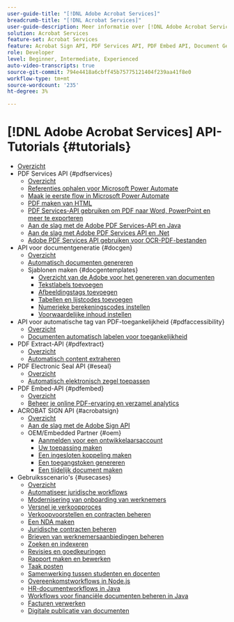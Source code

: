 ```yaml
---
user-guide-title: "[!DNL Adobe Acrobat Services]"
breadcrumb-title: "[!DNL Acrobat Services]"
user-guide-description: Meer informatie over [!DNL Adobe Acrobat Services]
solution: Acrobat Services
feature-set: Acrobat Services
feature: Acrobat Sign API, PDF Services API, PDF Embed API, Document Generation API
role: Developer
level: Beginner, Intermediate, Experienced
auto-video-transcripts: true
source-git-commit: 794e4418a6cbff45b75775121404f239aa41f8e0
workflow-type: tm+mt
source-wordcount: '235'
ht-degree: 3%

---
```



# [!DNL Adobe Acrobat Services] API-Tutorials {#tutorials}

+ [Overzicht](overview.md)
+ PDF Services API {#pdfservices}
   + [Overzicht](pdfservices/overview-pdfservices.md)
   + [Referenties ophalen voor Microsoft Power Automate](pdfservices/getting-credentials-power-automate.md)
   + [Maak je eerste flow in Microsoft Power Automate](pdfservices/create-workflow-power-automate.md)
   + [PDF maken van HTML](pdfservices/createpdffromhtml.md)
   + [PDF Services-API gebruiken om PDF naar Word, PowerPoint en meer te exporteren](pdfservices/exportpdf.md)
   + [Aan de slag met de Adobe PDF Services-API en Java](pdfservices/gettingstartedjava.md)
   + [Aan de slag met Adobe PDF Services API en .Net](pdfservices/gettingstartednet.md)
   + [Adobe PDF Services API gebruiken voor OCR-PDF-bestanden](pdfservices/ocr.md)
+ API voor documentgeneratie {#docgen}
   + [Overzicht](docgen/overview-docgen.md)
   + [Automatisch documenten genereren](docgen/automate-doc-gen.md)
   + Sjablonen maken {#docgentemplates}
      + [Overzicht van de Adobe voor het genereren van documenten](docgen/taggeroverview.md)
      + [Tekstlabels toevoegen](docgen/taggeraddtexttags.md)
      + [Afbeeldingstags toevoegen](docgen/taggeraddimagetags.md)
      + [Tabellen en lijstcodes toevoegen](docgen/taggertables.md)
      + [Numerieke berekeningscodes instellen](docgen/taggercalculations.md)
      + [Voorwaardelijke inhoud instellen](docgen/taggerconditional.md)
+ API voor automatische tag van PDF-toegankelijkheid {#pdfaccessibility}
   + [Overzicht](pdfaccessibility/overview-accessibility.md)
   + [Documenten automatisch labelen voor toegankelijkheid](pdfaccessibility/automatically-add-tags.md)
+ PDF Extract-API {#pdfextract}
   + [Overzicht](pdfextract/overview-extract.md)
   + [Automatisch content extraheren](pdfextract/automate-content-extraction.md)
+ PDF Electronic Seal API {#eseal}
   + [Overzicht](pdfelectronicseal/overview-electronic-seal.md)
   + [Automatisch elektronisch zegel toepassen](pdfelectronicseal/automatically-apply-electronic-seal.md)
+ PDF Embed-API {#pdfembed}
   + [Overzicht](pdfembed/overview-embed.md)
   + [Beheer je online PDF-ervaring en verzamel analytics](pdfembed/controlpdfexperience.md)
+ ACROBAT SIGN API {#acrobatsign}
   + [Overzicht](acrobatsign/overview-sign.md)
   + [Aan de slag met de Adobe Sign API](acrobatsign/signapi.md)
   + OEM/Embedded Partner {#oem}
      + [Aanmelden voor een ontwikkelaarsaccount](acrobatsign/sign-up-developer-account.md)
      + [Uw toepassing maken](acrobatsign/creating-your-application.md)
      + [Een ingesloten koppeling maken](acrobatsign/creating-an-embed-link.md)
      + [Een toegangstoken genereren](acrobatsign/generating-an-access-token.md)
      + [Een tijdelijk document maken](acrobatsign/creating-a-transient-document.md)
+ Gebruiksscenario&#39;s {#usecases}
   + [Overzicht](usecases/overview-usecases.md)
   + [Automatiseer juridische workflows](usecases/automatelegalworkflows.md)
   + [Modernisering van onboarding van werknemers](usecases/employeeonboarding.md)
   + [Versnel je verkoopproces](usecases/acceleratesales.md)
   + [Verkoopvoorstellen en contracten beheren](usecases/sales.md)
   + [Een NDA maken](usecases/nda.md)
   + [Juridische contracten beheren](usecases/legal.md)
   + [Brieven van werknemersaanbiedingen beheren](usecases/offer.md)
   + [Zoeken en indexeren](usecases/searching.md)
   + [Revisies en goedkeuringen](usecases/reviews.md)
   + [Rapport maken en bewerken](usecases/reportcreation.md)
   + [Taak posten](usecases/jobposting.md)
   + [Samenwerking tussen studenten en docenten](usecases/educationcollab.md)
   + [Overeenkomstworkflows in Node.js](usecases/AgreementWorkflowsNodejs.md)
   + [HR-documentworkflows in Java](usecases/HRAgreementWorkflowsJava.md)
   + [Workflows voor financiële documenten beheren in Java](usecases/FinanceWorkflowsJava.md)
   + [Facturen verwerken](usecases/invoices.md)
   + [Digitale publicatie van documenten](usecases/ddppdfembedapi.md)

